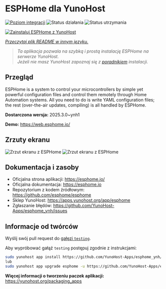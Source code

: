 <!--
To README zostało automatycznie wygenerowane przez <https://github.com/YunoHost/apps/tree/master/tools/readme_generator>
Nie powinno być ono edytowane ręcznie.
-->

# ESPHome dla YunoHost

[![Poziom integracji](https://apps.yunohost.org/badge/integration/esphome)](https://ci-apps.yunohost.org/ci/apps/esphome/)
![Status działania](https://apps.yunohost.org/badge/state/esphome)
![Status utrzymania](https://apps.yunohost.org/badge/maintained/esphome)

[![Zainstaluj ESPHome z YunoHost](https://install-app.yunohost.org/install-with-yunohost.svg)](https://install-app.yunohost.org/?app=esphome)

*[Przeczytaj plik README w innym języku.](./ALL_README.md)*

> *Ta aplikacja pozwala na szybką i prostą instalację ESPHome na serwerze YunoHost.*  
> *Jeżeli nie masz YunoHost zapoznaj się z [poradnikiem](https://yunohost.org/install) instalacji.*

## Przegląd

ESPHome is a system to control your microcontrollers by simple yet powerful configuration files and control them remotely through Home Automation systems. All you need to do is write YAML configuration files; the rest (over-the-air updates, compiling) is all handled by ESPHome.


**Dostarczona wersja:** 2025.3.0~ynh1

**Demo:** <https://web.esphome.io/>

## Zrzuty ekranu

![Zrzut ekranu z ESPHome](./doc/screenshots/hero.png)
![Zrzut ekranu z ESPHome](./doc/screenshots/screenshot.png)

## Dokumentacja i zasoby

- Oficjalna strona aplikacji: <https://esphome.io/>
- Oficjalna dokumentacja: <https://esphome.io>
- Repozytorium z kodem źródłowym: <https://github.com/esphome/esphome>
- Sklep YunoHost: <https://apps.yunohost.org/app/esphome>
- Zgłaszanie błędów: <https://github.com/YunoHost-Apps/esphome_ynh/issues>

## Informacje od twórców

Wyślij swój pull request do [gałęzi `testing`](https://github.com/YunoHost-Apps/esphome_ynh/tree/testing).

Aby wypróbować gałąź `testing` postępuj zgodnie z instrukcjami:

```bash
sudo yunohost app install https://github.com/YunoHost-Apps/esphome_ynh/tree/testing --debug
lub
sudo yunohost app upgrade esphome -u https://github.com/YunoHost-Apps/esphome_ynh/tree/testing --debug
```

**Więcej informacji o tworzeniu paczek aplikacji:** <https://yunohost.org/packaging_apps>
